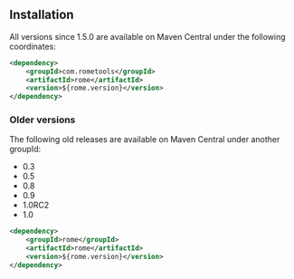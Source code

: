 ## Installation

All versions since 1.5.0 are available on Maven Central under the following 
coordinates:

```xml
<dependency>
    <groupId>com.rometools</groupId>
    <artifactId>rome</artifactId>
    <version>${rome.version}</version>
</dependency>
```

### Older versions

The following old releases are available on Maven Central under another groupId:
- 0.3
- 0.5
- 0.8
- 0.9
- 1.0RC2
- 1.0

```xml
<dependency>
    <groupId>rome</groupId>
    <artifactId>rome</artifactId>
    <version>${rome.version}</version>
</dependency>
```
